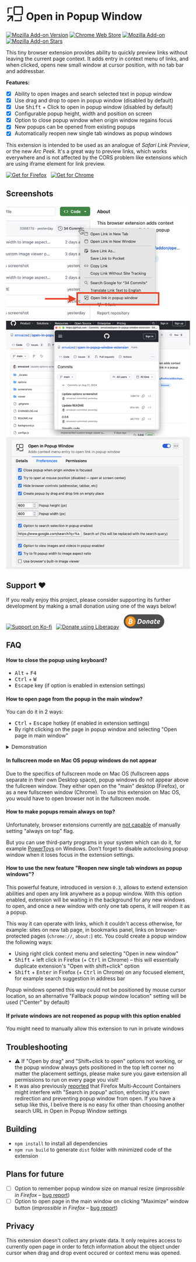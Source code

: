 # <sub><img src="./src/assets/icon.png" height="48" width="48"></sub> Open in Popup Window

[![Mozilla Add-on Version](https://img.shields.io/amo/v/open-in-popup-window?label=version&color=red)](./CHANGELOG.md)
[![Chrome Web Store](https://img.shields.io/chrome-web-store/users/gmnkpkmmkhbgnljljcchnakehlkihhie?label=users&logo=googlechrome&logoColor=white&color=blue)](https://chrome.google.com/webstore/detail/open-in-popup-window/gmnkpkmmkhbgnljljcchnakehlkihhie)
[![Mozilla Add-on](https://img.shields.io/amo/users/open-in-popup-window?color=%23FF6611&label=users&logo=Firefox)](https://addons.mozilla.org/firefox/addon/open-in-popup-window/)
[![Mozilla Add-on Stars](https://img.shields.io/amo/stars/open-in-popup-window)](https://addons.mozilla.org/firefox/addon/open-in-popup-window/)

This tiny browser extension provides ability to quickly preview links without leaving the current page context. It adds entry in context menu of links, and when clicked, opens new small window at cursor position, with no tab bar and addressbar. 

<b>Features:</b>
- [x] Ability to open images and search selected text in popup window
- [x] Use drag and drop to open in popup window (disabled by default)
- [x] Use <kbd>Shift</kbd> + Click to open in popup window (disabled by default)
- [x] Configurable popup height, width and position on screen
- [x] Option to close popup window when origin window regains focus
- [x] New popups can be opened from existing popups
- [x] Automatically reopen new single tab windows as popup windows

This extension is intended to be used as an analogue of <i>Safari Link Preview</i>, or the new <i>Arc Peek</i>. It's a great way to preview links, which works everywhere and is not affected by the CORS problem like extensions which are using iframe element for link preview.

<a href="https://addons.mozilla.org/firefox/addon/open-in-popup-window/"><img src="https://user-images.githubusercontent.com/585534/107280546-7b9b2a00-6a26-11eb-8f9f-f95932f4bfec.png" alt="Get for Firefox"></a> &nbsp; <a href="https://chrome.google.com/webstore/detail/open-in-popup-window/gmnkpkmmkhbgnljljcchnakehlkihhie"><img src="https://developer.chrome.com/static/docs/webstore/branding/image/iNEddTyWiMfLSwFD6qGq.png" alt="Get for Chrome" height=65 ></a>

## Screenshots

<img src="./screenshots/context-menu.png">

<img src="./screenshots/open-in-popup-screenshot.png">

<img src="./screenshots/options-screenshot.png">

## Support ❤️
If you really enjoy this project, please consider supporting its further development by making a small donation using one of the ways below! 

<a href="https://ko-fi.com/emvaized"><img src="https://storage.ko-fi.com/cdn/kofi1.png?v=6" alt="Support on Ko-fi" height="40"></a> &nbsp; <a href="https://liberapay.com/emvaized/donate"><img alt="Donate using Liberapay" src="https://liberapay.com/assets/widgets/donate.svg" height="40"></a> &nbsp; <a href="https://emvaized.github.io/donate/bitcoin/"><img src="https://github.com/emvaized/emvaized.github.io/blob/main/donate/bitcoin/assets/bitcoin-donate-button.png?raw=true" alt="Donate Bitcoin" height="40" /></a>

## FAQ

#### How to close the popup using keyboard?
- <kbd>Alt</kbd> + <kbd>F4</kbd>
- <kbd>Ctrl</kbd> + <kbd>W</kbd>
- <kbd>Escape</kbd> key (if option is enabled in extension settings)

#### How to open page from the popup in the main window? 
You can do it in 2 ways: 
- <kbd>Ctrl</kbd> + <kbd>Escape</kbd> hotkey (if enabled in extension settings)
- By right clicking on the page in popup window and selecting "Open page in main window"
<details>
    <summary>Demonstration</summary>
    <img src="./screenshots/open-in-main-window.png" />
</details>

#### In fullscreen mode on Mac OS popup windows do not appear
Due to the specifics of fullscreen mode on Mac OS (fullscreen apps separate in their own Desktop space), popup windows do not appear above the fullcreen window. They either open on the "main" desktop (Firefox), or as a new fullscreen window (Chrome). To use this extension on Mac OS, you would have to open browser not in the fullscreen mode.

#### How to make popups remain always on top? 
Unfortunately, browser extensions currently are [not capable](https://github.com/w3c/webextensions/issues/443) of manually setting "always on top" flag. 

But you can use third-party programs in your system which can do it, for example [PowerToys](https://github.com/microsoft/PowerToys) on Windows. Don't forget to disable autoclosing popup window when it loses focus in the extension settings.

#### How to use the new feature "Reopen new single tab windows as popup windows"?

This powerful feature, introduced in version `0.3`, allows to extend extension abilities and open any link anywhere as a popup window. With this option enabled, extension will be waiting in the background for any new windows to open, and once a new window with only one tab opens, it will reopen it as a popup. 

This way it can operate with links, which it couldn't access otherwise, for example: sites on new tab page, in bookmarks panel, links on browser-protected pages (`chrome://`, `about:`) etc. You could create a popup window the following ways:

- Using right click context menu and selecting "Open in new window"
- <kbd>Shift</kbd> + left click in Firefox (+ <kbd>Ctrl</kbd> in Chrome) – this will essentially duplicate extension's "Open with shift+click" option
- <kbd>Shift</kbd> + <kbd>Enter</kbd> in Firefox (+ <kbd>Ctrl</kbd> in Chrome) on any focused element, for example search suggestion in address bar

Popup windows opened this way could not be positioned by mouse cursor location, so an alternative "Fallback popup window location" setting will be used ("Center" by default)

#### If private windows are not reopened as popup with this option enabled

You might need to manually allow this extension to run in private windows

## Troubleshooting
- ⚠️ If "Open by drag" and "Shift+click to open" options not working, or the popup window always gets positioned in the top left corner no matter the placement settings, please make sure you gave extension all permissions to run on every page you visit!
- It was also previously [reported](https://github.com/emvaized/open-in-popup-window-extension/issues/1#issuecomment-1637067834) that Firefox Multi-Account Containers might interfere with "Search in popup" action, enforcing it's own redirection and preventing popup window from open. If you have a setup like this, I belive there is no easy fix other than choosing another search URL in Open in Popup Window settings

## Building
- `npm install` to install all dependencies
- `npm run build` to generate `dist` folder with minimized code of the extension

## Plans for future
- [ ] Option to remember popup window size on manual resize (_improssible in Firefox_ – [bug report](https://bugzilla.mozilla.org/show_bug.cgi?id=1762975))
- [ ] Option to open page in the main window on clicking "Maximize" window button (_improssible in Firefox_ – [bug report](https://bugzilla.mozilla.org/show_bug.cgi?id=1762975))

## Privacy
This extension doesn't collect any private data. It only requires access to currently open page in order to fetch information about the object under cursor when drag and drop event occured or context menu was opened.

